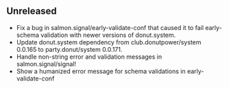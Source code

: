 ## Unreleased

- Fix a bug in salmon.signal/early-validate-conf that caused it to fail
  early-schema validation with newer versions of donut.system.
- Update donut.system dependency from club.donutpower/system 0.0.165
  to party.donut/system 0.0.171.
- Handle non-string error and validation messages in salmon.signal/signal!
- Show a humanized error message for schema validations in early-validate-conf

